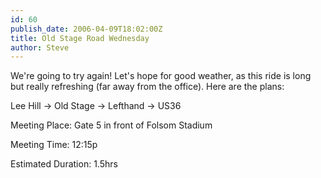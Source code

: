 ```yaml
---
id: 60
publish_date: 2006-04-09T18:02:00Z
title: Old Stage Road Wednesday
author: Steve
---
```

We're going to try again! Let's hope for good weather, as this ride is long but really refreshing (far away from the office). Here are the plans:

Lee Hill → Old Stage → Lefthand → US36

Meeting Place: Gate 5 in front of Folsom Stadium

Meeting Time: 12:15p

Estimated Duration: 1.5hrs